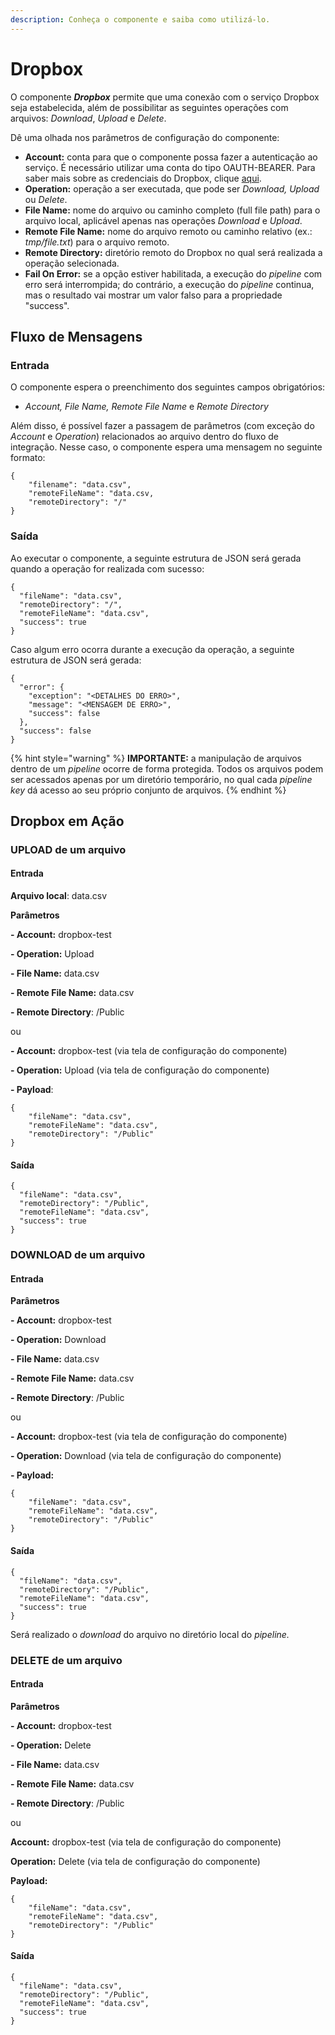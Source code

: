 ```yaml
---
description: Conheça o componente e saiba como utilizá-lo.
---
```


# Dropbox

O componente _**Dropbox**_ permite que uma conexão com o serviço Dropbox seja estabelecida, além de possibilitar as seguintes operações com arquivos: _Download_, _Upload_ e _Delete_.

Dê uma olhada nos parâmetros de configuração do componente:

* **Account:** conta para que o componente possa fazer a autenticação ao serviço. É necessário utilizar uma conta do tipo OAUTH-BEARER. Para saber mais sobre as credenciais do Dropbox, clique [aqui](https://developers.dropbox.com/oauth-guide).
* **Operation:** operação a ser executada, que pode ser _Download, Upload_ ou _Delete_.
* **File Name:** nome do arquivo ou caminho completo (full file path) para o arquivo local, aplicável apenas nas operações _Download_ e _Upload_.
* **Remote File Name:** nome do arquivo remoto ou caminho relativo (ex.: _tmp/file.txt_) para o arquivo remoto.
* **Remote Directory:** diretório remoto do Dropbox no qual será realizada a operação selecionada.
* **Fail On Error:** se a opção estiver habilitada, a execução do _pipeline_ com erro será interrompida; do contrário, a execução do _pipeline_ continua, mas o resultado vai mostrar um valor falso para a propriedade "success".

## Fluxo de Mensagens <a href="#h_fca0146697" id="h_fca0146697"></a>

### Entrada <a href="#h_59a360fdb5" id="h_59a360fdb5"></a>

O componente espera o preenchimento dos seguintes campos obrigatórios:

* _Account, File Name, Remote File Name_ e _Remote Directory_

Além disso, é possível fazer a passagem de parâmetros (com exceção do _Account_ e _Operation_) relacionados ao arquivo dentro do fluxo de integração. Nesse caso, o componente espera uma mensagem no seguinte formato:

```
{
    "filename": "data.csv",
    "remoteFileName": "data.csv,
    "remoteDirectory": "/"
}
```

### **Saída**

Ao executar o componente, a seguinte estrutura de JSON será gerada quando a operação for realizada com sucesso:

```
{
  "fileName": "data.csv",
  "remoteDirectory": "/",
  "remoteFileName": "data.csv",
  "success": true
}
```

Caso algum erro ocorra durante a execução da operação, a seguinte estrutura de JSON será gerada:

```
{
  "error": {
    "exception": "<DETALHES DO ERRO>",
    "message": "<MENSAGEM DE ERRO>",
    "success": false
  },
  "success": false
}
```

{% hint style="warning" %}
**IMPORTANTE:** a manipulação de arquivos dentro de um _pipeline_ ocorre de forma protegida. Todos os arquivos podem ser acessados apenas por um diretório temporário, no qual cada _pipeline key_ dá acesso ao seu próprio conjunto de arquivos.
{% endhint %}

## Dropbox em Ação <a href="#h_6e5324e282" id="h_6e5324e282"></a>

### UPLOAD de um arquivo <a href="#h_1b9ed1e3e1" id="h_1b9ed1e3e1"></a>

#### **Entrada**

**Arquivo local**: data.csv

**Parâmetros**

**- Account:** dropbox-test

**- Operation:** Upload

**- File Name:** data.csv

**- Remote File Name:** data.csv

**- Remote Directory**: /Public

ou

**- Account:** dropbox-test (via tela de configuração do componente)

**- Operation:** Upload (via tela de configuração do componente)

**- Payload**:

```
{
    "fileName": "data.csv",
    "remoteFileName": "data.csv",
    "remoteDirectory": "/Public"
}
```

#### **Saída**

```
{
  "fileName": "data.csv",
  "remoteDirectory": "/Public",
  "remoteFileName": "data.csv",
  "success": true
}
```

### DOWNLOAD de um arquivo <a href="#h_0a995bee78" id="h_0a995bee78"></a>

#### **Entrada**

**Parâmetros**

**- Account:** dropbox-test

**- Operation:** Download

**- File Name:** data.csv

**- Remote File Name:** data.csv

**- Remote Directory**: /Public

ou

**- Account:** dropbox-test (via tela de configuração do componente)

**- Operation:** Download (via tela de configuração do componente)

**- Payload:**

```
{
    "fileName": "data.csv",
    "remoteFileName": "data.csv",
    "remoteDirectory": "/Public"
}
```

#### **Saída**

```
{
  "fileName": "data.csv",
  "remoteDirectory": "/Public",
  "remoteFileName": "data.csv",
  "success": true
}
```

Será realizado o _download_ do arquivo no diretório local do _pipeline._

### DELETE de um arquivo <a href="#h_f1bc720774" id="h_f1bc720774"></a>

#### **Entrada**

**Parâmetros**

**- Account:** dropbox-test

**- Operation:** Delete

**- File Name:** data.csv

**- Remote File Name:** data.csv

**- Remote Directory**: /Public

ou

**Account:** dropbox-test (via tela de configuração do componente)

**Operation:** Delete (via tela de configuração do componente)

**Payload:**

```
{
    "fileName": "data.csv",
    "remoteFileName": "data.csv",
    "remoteDirectory": "/Public"
}

```

#### **Saída**

```
{
  "fileName": "data.csv",
  "remoteDirectory": "/Public",
  "remoteFileName": "data.csv",
  "success": true
}
```
